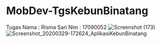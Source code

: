 # MobDev-TgsKebunBinatang
Tugas
Nama : Risma Sari
Nim : 17090052
![Screenshot (173)](https://user-images.githubusercontent.com/62475251/77847336-9ede3180-71e6-11ea-8979-868cf65bb139.png)
![Screenshot_20200329-172624_AplikasiKebunBinatang](https://user-images.githubusercontent.com/62475251/77847345-ac93b700-71e6-11ea-92b1-15ee9473710c.jpg)
